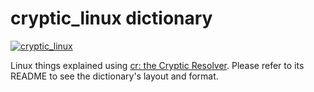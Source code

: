 # cryptic_linux dictionary

[![cryptic_linux](https://github.com/cryptic-resolver/cryptic_linux/workflows/test-dict/badge.svg)](https://github.com/cryptic-resolver/cryptic_linux/actions/workflows/test.yml)

Linux things explained using [cr: the Cryptic Resolver](https://github.com/cryptic-resolver/cr.rb). Please refer to its README to see the dictionary's layout and format.

<br>
